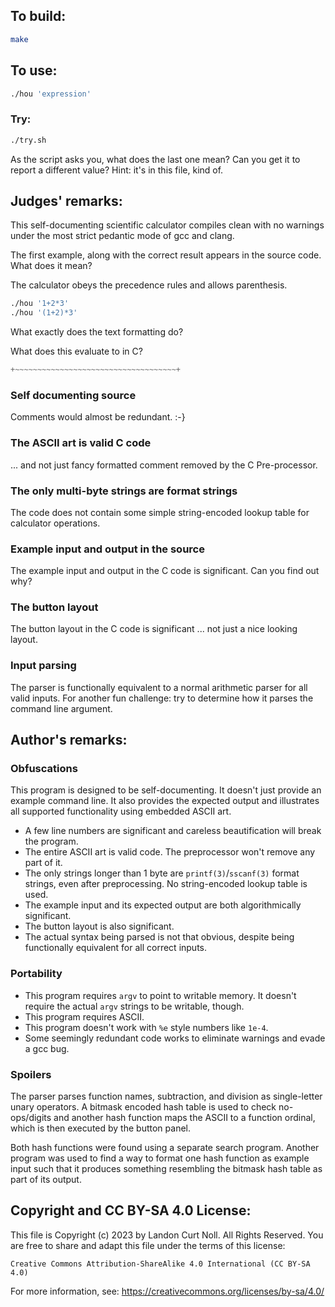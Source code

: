 ## To build:

```sh
make
```


## To use:

```sh
./hou 'expression'
```


### Try:

```sh
./try.sh
```

As the script asks you, what does the last one mean? Can you get it to report a
different value? Hint: it's in this file, kind of.


## Judges' remarks:

This self-documenting scientific calculator compiles clean with no
warnings under the most strict pedantic mode of gcc and clang.

The first example, along with the correct result appears in the
source code. What does it mean?

The calculator obeys the precedence rules and allows parenthesis.

```sh
./hou '1+2*3'
./hou '(1+2)*3'
```

What exactly does the text formatting do?

What does this evaluate to in C?

```c
+~~~~~~~~~~~~~~~~~~~~~~~~~~~~~~~~~~~~+
```


### Self documenting source

Comments would almost be redundant.  :-}


### The ASCII art is valid C code

... and not just fancy formatted comment removed by the C Pre-processor.


### The only multi-byte strings are format strings

The code does not contain some simple string-encoded lookup table for calculator
operations.


### Example input and output in the source

The example input and output in the C code is significant.  Can you find out
why?


### The button layout

The button layout in the C code is significant ... not just a nice looking
layout.


### Input parsing

The parser is functionally equivalent to a normal arithmetic parser for all
valid inputs.  For another fun challenge: try to determine how it parses the
command line argument.


## Author's remarks:

### Obfuscations

This program is designed to be self-documenting. It doesn't just provide an
example command line. It also provides the expected output and illustrates all
supported functionality using embedded ASCII art.

- A few line numbers are significant and careless beautification will break the
program.
- The entire ASCII art is valid code. The preprocessor won't remove any part of it.
- The only strings longer than 1 byte are `printf(3)`/`sscanf(3)` format strings, even
after preprocessing. No string-encoded lookup table is used.
- The example input and its expected output are both algorithmically
significant.
- The button layout is also significant.
- The actual syntax being parsed is not that obvious, despite being functionally
equivalent for all correct inputs.


### Portability

- This program requires `argv` to point to writable memory. It doesn't require
the actual `argv` strings to be writable, though.
- This program requires ASCII.
- This program doesn't work with `%e` style numbers like `1e-4`.
- Some seemingly redundant code works to eliminate warnings and evade a gcc bug.


### Spoilers

The parser parses function names, subtraction, and division as single-letter
unary operators. A bitmask encoded hash table is used to check no-ops/digits
and another hash function maps the ASCII to a function ordinal, which is then
executed by the button panel.

Both hash functions were found using a separate search program. Another program
was used to find a way to format one hash function as example input such that
it produces something resembling the bitmask hash table as part of its output.


## Copyright and CC BY-SA 4.0 License:

This file is Copyright (c) 2023 by Landon Curt Noll.  All Rights Reserved.
You are free to share and adapt this file under the terms of this license:

    Creative Commons Attribution-ShareAlike 4.0 International (CC BY-SA 4.0)

For more information, see: https://creativecommons.org/licenses/by-sa/4.0/
